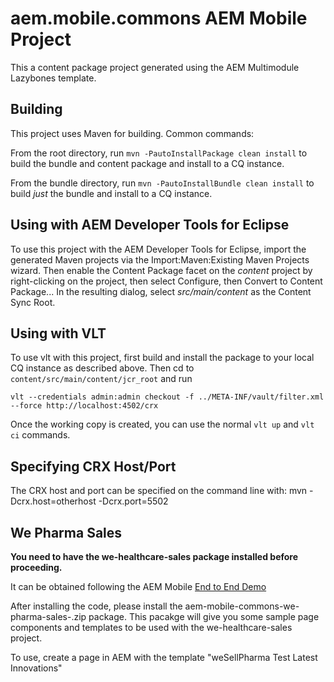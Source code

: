 # aem.mobile.commons AEM Mobile Project

This a content package project generated using the AEM Multimodule Lazybones template.

## Building

This project uses Maven for building. Common commands:

From the root directory, run ``mvn -PautoInstallPackage clean install`` to build the bundle and content package and install to a CQ instance.

From the bundle directory, run ``mvn -PautoInstallBundle clean install`` to build *just* the bundle and install to a CQ instance.

## Using with AEM Developer Tools for Eclipse

To use this project with the AEM Developer Tools for Eclipse, import the generated Maven projects via the Import:Maven:Existing Maven Projects wizard. Then enable the Content Package facet on the _content_ project by right-clicking on the project, then select Configure, then Convert to Content Package... In the resulting dialog, select _src/main/content_ as the Content Sync Root.

## Using with VLT

To use vlt with this project, first build and install the package to your local CQ instance as described above. Then cd to `content/src/main/content/jcr_root` and run

    vlt --credentials admin:admin checkout -f ../META-INF/vault/filter.xml --force http://localhost:4502/crx

Once the working copy is created, you can use the normal ``vlt up`` and ``vlt ci`` commands.

## Specifying CRX Host/Port

The CRX host and port can be specified on the command line with:
mvn -Dcrx.host=otherhost -Dcrx.port=5502 <goals>

## We Pharma Sales

**You need to have the we-healthcare-sales package installed before proceeding.**

 It can be obtained following the AEM Mobile [End to End Demo](https://internal.adobedemo.com/content/demo-hub/en/demos/external/wesellpharma-demo.html)

After installing the code, please install the aem-mobile-commons-we-pharma-sales-<version>.zip package.
This pacakge will give you some sample page components and templates to be used with the we-healthcare-sales project.

To use, create a page in AEM with the template "weSellPharma Test Latest Innovations"

